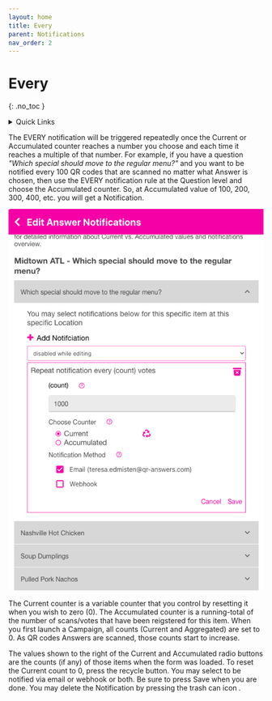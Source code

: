 ```yaml
---
layout: home
title: Every
parent: Notifications
nav_order: 2
---
```


<div class="sticky-gotop">
<span class="inline-icon"><i class="fa-solid fa-arrow-up"></i></span>
</div>

# Every
{: .no_toc }

<div class="sticky-gotop">
<span class="inline-icon"><i class="fa-solid fa-arrow-up"></i></span>
</div>
<div class="sticky-right" style="overflow-y: scroll; max-height: 90%">
<details markdown="block">
  <summary>
    Quick Links
  </summary>
  {: .text-delta }
- Quick Links
{: toc}
</details>
</div>

The EVERY notification will be triggered repeatedly once the Current or Accumulated counter reaches a number you choose and each time it reaches a multiple of that number.  For example, if you have a question *"Which special should move to the regular menu?"* and you want to be notified every 100 QR codes that are scanned no matter what Answer is chosen, then use the EVERY notification rule at the Question level and choose the Accumulated counter.  So, at Accumulated value of 100, 200, 300, 400, etc. you will get a Notification.

  <p align="center" class="screen-shot">
   <img class="image-border" alt="notification for answer limit" src="../../assets/images/notification_every_question.png">
    </p>

The Current counter is a variable counter that you control by resetting it when you wish to zero (0).  The Accumulated counter is a running-total of the number of scans/votes that have been reigstered for this item.  When you first launch a Campaign, all counts (Current and Aggregated) are set to 0.  As QR codes Answers are scanned, those counts start to increase. 

The values shown to the right of the Current and Accumulated radio buttons are the counts (if any) of those items when the form was loaded. To reset the Current count to 0, press the recycle button. You may select to be notified via email or webhook or both.  Be sure to press Save when you are done. You may delete the Notification by pressing the trash can icon <span class="inline-icon"><i class="fa-solid fa-trash">.
